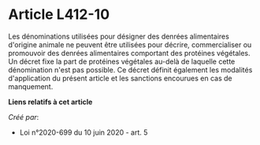 # Article L412-10

Les dénominations utilisées pour désigner des denrées alimentaires d'origine animale ne peuvent être utilisées pour décrire,
commercialiser ou promouvoir des denrées alimentaires comportant des protéines végétales. Un décret fixe la part de protéines
végétales au-delà de laquelle cette dénomination n'est pas possible. Ce décret définit également les modalités d'application
du présent article et les sanctions encourues en cas de manquement.

**Liens relatifs à cet article**

_Créé par_:

  - Loi n°2020-699 du 10 juin 2020 - art. 5

